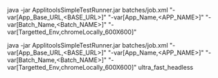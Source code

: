 java -jar ApplitoolsSimpleTestRunner.jar batches/job.xml "-var[App_Base_URL,<BASE_URL>]" "-var[App_Name,<APP_NAME>]" "-var[Batch_Name,<Batch_NAME>]" "-var[Targetted_Env,chromeLocally_600X600]"

java -jar ApplitoolsSimpleTestRunner.jar batches/job.xml "-var[App_Base_URL,<BASE_URL>]" "-var[App_Name,<APP_NAME>]" "-var[Batch_Name,<Batch_NAME>]" "-var[Targetted_Env,chromeLocally_600X600]"
ultra_fast_headless
